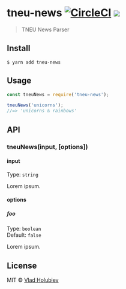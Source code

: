 # tneu-news [![CircleCI](https://img.shields.io/circleci/project/github/vladgolubev/tneu-news.svg)](https://circleci.com/gh/vladgolubev/tneu-news) ![](https://img.shields.io/badge/code_style-prettier-ff69b4.svg)

> TNEU News Parser

## Install

```
$ yarn add tneu-news
```

## Usage

```js
const tneuNews = require('tneu-news');

tneuNews('unicorns');
//=> 'unicorns & rainbows'
```

## API

### tneuNews(input, [options])

#### input

Type: `string`

Lorem ipsum.

#### options

##### foo

Type: `boolean`<br>
Default: `false`

Lorem ipsum.

## License

MIT © [Vlad Holubiev](https://vladholubiev.com)
